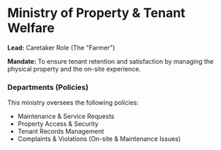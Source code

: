 # Ministry of Property & Tenant Welfare

**Lead:** Caretaker Role (The "Farmer")

**Mandate:** To ensure tenant retention and satisfaction by managing the physical property and the on-site experience.

### Departments (Policies)

This ministry oversees the following policies:

- Maintenance & Service Requests
- Property Access & Security
- Tenant Records Management
- Complaints & Violations (On-site & Maintenance Issues)